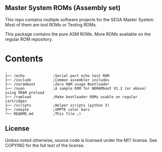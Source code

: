 Master System ROMs (Assembly set)
---------------------------------

This repo contains multiple software projects for the SEGA Master
System. Most of them are tool ROMs or Testing ROMs.

This package contains the pure ASM ROMs. More ROMs available on the
regular ROM repository.

Contents
========

    .
    ├── /echo             ;Serial port echo test ROM
    ├── /include          ;Common assembler includes
    ├── /noramboot        ;Zero RAM usage Bootloader
    ├── /nyan             ;A sample ROM for N0RAMboot V1.2 (or above) using VRAM preload
    ├── /ramload          ;Make bootloader ROMs usable on regular cartridges
    ├── /scripts          ;Helper scripts (python 3)
    ├── /smspte           ;SMPTE color bars
    └── README.md         ;This file ;)

License
-------

Unless noted otherwise, source code is licensed under the MIT license.
See COPYING for the full text of the license.
